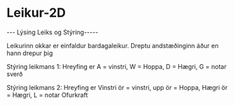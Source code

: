 # Leikur-2D


--- Lýsing Leiks og Stýring-----

Leikurinn okkar er einfaldur bardagaleikur. Dreptu andstæðinginn áður en hann drepur þig

Stýring leikmans 1:
            Hreyfing er A = vinstri,  W = Hoppa,  D = Hægri,  G = notar sverð
            
Stýring leikmans 2:
            Hreyfing er Vinstri ör = vinstri, upp ör  = Hoppa,  Hægri ör = Hægri,  L = notar Ofurkraft
            
           
